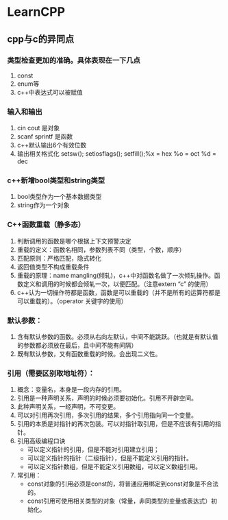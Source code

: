 # LearnCPP

## cpp与c的异同点

### 类型检查更加的准确。具体表现在一下几点
1. const
2. enum等
3. c++中表达式可以被赋值

### 输入和输出
1. cin cout 是对象
2. scanf sprintf 是函数
3. c++默认输出6个有效位数
5. 输出相关格式化 setsw(); setiosflags(); setfill();%x = hex  %o = oct  %d = dec

### c++新增bool类型和string类型
1. bool类型作为一个基本数据类型
2. string作为一个对象 

### C++函数重载（静多态）
1. 判断调用的函数是哪个根据上下文预警决定
2. 重载的定义：函数名相同，参数列表不同（类型，个数，顺序）
3. 匹配原则：严格匹配，隐式转化
4. 返回值类型不构成重载条件
5. 重载的原理：name mangling(倾轧)，c++中对函数名做了一次倾轧操作。函数定义和调用的时候都会倾轧一次，以便匹配。（注意extern “c” 的使用）
6. c++认为一切操作符都是函数，函数是可以重载的（并不是所有的运算符都是可以重载的）。（operator 关键字的使用）

### 默认参数：
1. 含有默认参数的函数。必须从右向左默认，中间不能跳跃。（也就是有默认值的参数都必须放在最后，且中间不能有间隔）
2. 既有默认参数，又有函数重载的时候。会出现二义性。

### 引用（需要区别取地址符）：
1. 概念：变量名，本身是一段内存的引用。
2. 引用是一种声明关系，声明的时候必须要初始化。引用不开辟空间。
3. 此种声明关系，一经声明，不可变更。
4. 可以对引用再次引用，多次引用的结果，多个引用指向同一个变量。
5. 引用的本质是对指针的再次包装。可以对指针取引用，但是不应该有引用的指针。
6. 引用高级编程口诀
	* 可以定义指针的引用，但是不能对引用建立引用；
	* 可以定义指针的指针（二级指针），但是不能定义引用的指针。
	* 可以定义指针数组，但是不能定义引用数组，可以定义数组引用。
7. 常引用：
	* const对象的引用必须是const的，将普通应用绑定到const对象是不合法的。
	* const引用可使用相关类型的对象（常量，非同类型的变量或表达式）初始化。

